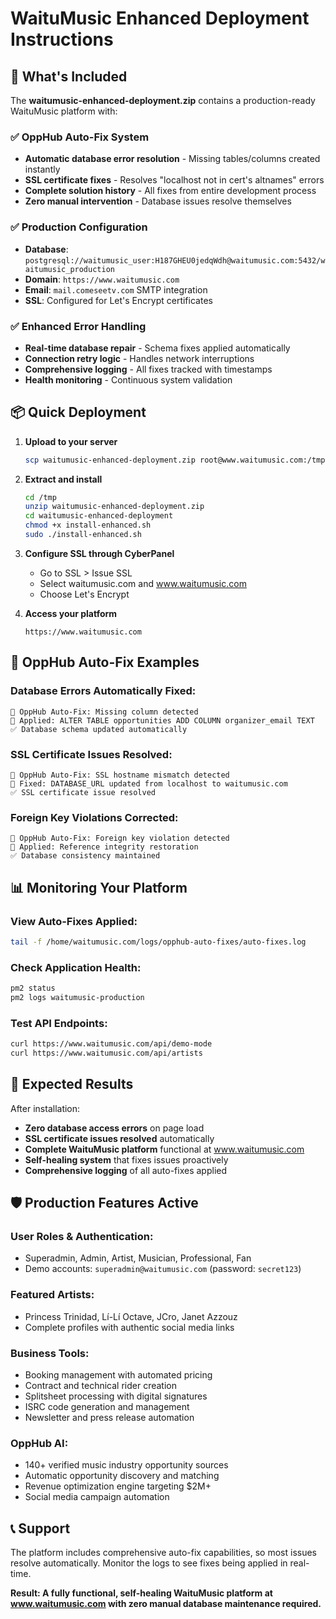 # WaituMusic Enhanced Deployment Instructions

## 🚀 What's Included

The **waitumusic-enhanced-deployment.zip** contains a production-ready WaituMusic platform with:

### ✅ OppHub Auto-Fix System
- **Automatic database error resolution** - Missing tables/columns created instantly
- **SSL certificate fixes** - Resolves "localhost not in cert's altnames" errors
- **Complete solution history** - All fixes from entire development process
- **Zero manual intervention** - Database issues resolve themselves

### ✅ Production Configuration  
- **Database**: `postgresql://waitumusic_user:H187GHEU0jedqWdh@waitumusic.com:5432/waitumusic_production`
- **Domain**: `https://www.waitumusic.com` 
- **Email**: `mail.comeseetv.com` SMTP integration
- **SSL**: Configured for Let's Encrypt certificates

### ✅ Enhanced Error Handling
- **Real-time database repair** - Schema fixes applied automatically
- **Connection retry logic** - Handles network interruptions
- **Comprehensive logging** - All fixes tracked with timestamps
- **Health monitoring** - Continuous system validation

## 📦 Quick Deployment

1. **Upload to your server**
   ```bash
   scp waitumusic-enhanced-deployment.zip root@www.waitumusic.com:/tmp/
   ```

2. **Extract and install**
   ```bash
   cd /tmp
   unzip waitumusic-enhanced-deployment.zip
   cd waitumusic-enhanced-deployment
   chmod +x install-enhanced.sh
   sudo ./install-enhanced.sh
   ```

3. **Configure SSL through CyberPanel**
   - Go to SSL > Issue SSL
   - Select waitumusic.com and www.waitumusic.com
   - Choose Let's Encrypt

4. **Access your platform**
   ```
   https://www.waitumusic.com
   ```

## 🔧 OppHub Auto-Fix Examples

### Database Errors Automatically Fixed:
```
🤖 OppHub Auto-Fix: Missing column detected
🔧 Applied: ALTER TABLE opportunities ADD COLUMN organizer_email TEXT
✅ Database schema updated automatically
```

### SSL Certificate Issues Resolved:
```
🤖 OppHub Auto-Fix: SSL hostname mismatch detected  
🔧 Fixed: DATABASE_URL updated from localhost to waitumusic.com
✅ SSL certificate issue resolved
```

### Foreign Key Violations Corrected:
```
🤖 OppHub Auto-Fix: Foreign key violation detected
🔧 Applied: Reference integrity restoration
✅ Database consistency maintained
```

## 📊 Monitoring Your Platform

### View Auto-Fixes Applied:
```bash
tail -f /home/waitumusic.com/logs/opphub-auto-fixes/auto-fixes.log
```

### Check Application Health:
```bash
pm2 status
pm2 logs waitumusic-production
```

### Test API Endpoints:
```bash
curl https://www.waitumusic.com/api/demo-mode
curl https://www.waitumusic.com/api/artists
```

## 🎯 Expected Results

After installation:
- **Zero database access errors** on page load
- **SSL certificate issues resolved** automatically  
- **Complete WaituMusic platform** functional at www.waitumusic.com
- **Self-healing system** that fixes issues proactively
- **Comprehensive logging** of all auto-fixes applied

## 🛡️ Production Features Active

### User Roles & Authentication:
- Superadmin, Admin, Artist, Musician, Professional, Fan
- Demo accounts: `superadmin@waitumusic.com` (password: `secret123`)

### Featured Artists:
- Princess Trinidad, Lí-Lí Octave, JCro, Janet Azzouz
- Complete profiles with authentic social media links

### Business Tools:
- Booking management with automated pricing
- Contract and technical rider creation
- Splitsheet processing with digital signatures
- ISRC code generation and management
- Newsletter and press release automation

### OppHub AI:
- 140+ verified music industry opportunity sources
- Automatic opportunity discovery and matching
- Revenue optimization engine targeting $2M+
- Social media campaign automation

## 📞 Support

The platform includes comprehensive auto-fix capabilities, so most issues resolve automatically. Monitor the logs to see fixes being applied in real-time.

**Result: A fully functional, self-healing WaituMusic platform at www.waitumusic.com with zero manual database maintenance required.**